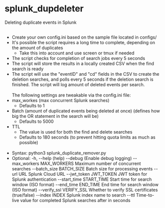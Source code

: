 # splunk_dupdeleter
Deleting duplicate events in Splunk
<br/><br/>
- Create your own config.ini based on the sample file located in configs/
- It's possible the script requires a long time to complete, depending on the amount of duplicates
    - Take this into account and use screen or tmux if needed
- The script checks for completion of search jobs every 5 seconds
- The script will store the results in a locally created CSV when the find search is ready
- The script will use the "eventID" and "cd" fields in the CSV to create the deletion searches, and polls every 5 seconds if the deletion search is finished. The script will log amount of deleted events per search.
<br/><br/>
The following settings are tweakable via the config.ini file:
- max_workes (max concurrent Splunk searches)
    - Defaults to 1
- Batch (amount of duplicated events being deleted at once) (defines how big the OR statement in the search will be)
    - Defaults to 5000
- TTL 
    - The value is used for both the find and delete searches
    - Defaults to 180 seconds (to prevent hitting quota limits as much as possible)
<br/><br/>
- Syntax: python3 splunk_duplicate_remover.py
- Optional: 
    -h, --help                  (help)
    --debug                     (Enable debug logging)
    --max_workers MAX_WORKERS   Maximum number of concurrent searches
    --batch_size BATCH_SIZE     Batch size for processing events
    --url URL                   Splunk Cloud URL
    --jwt_token JWT_TOKEN       JWT token for Splunk authentication
    --start_time START_TIME     Start time for search window (ISO format)
    --end_time END_TIME         End time for search window (ISO format)
    --verify_ssl VERIFY_SSL     Whether to verify SSL certificates (true/false)
    --index INDEX               Splunk index name to search
    --ttl                       Time-to-live value for completed Splunk searches after in seconds
<br/><br/>
